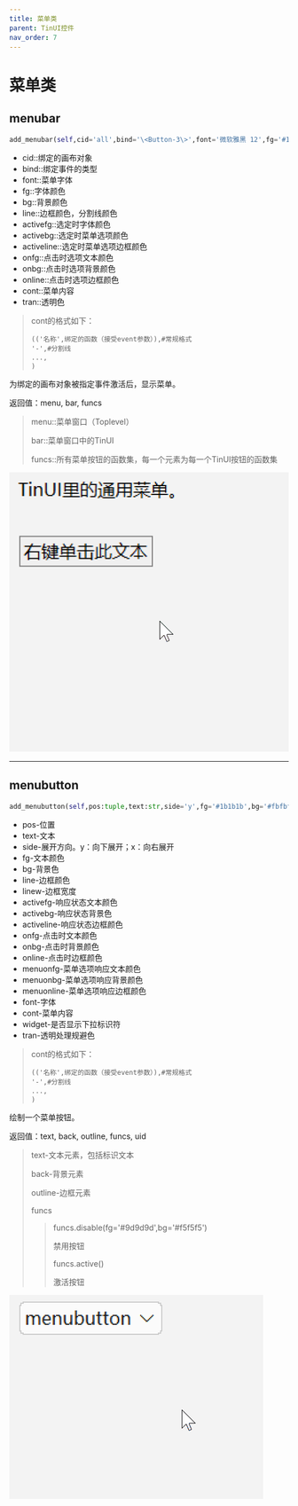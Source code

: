 ```yaml
---
title: 菜单类
parent: TinUI控件
nav_order: 7
---
```


# 菜单类

## menubar

```python
add_menubar(self,cid='all',bind='\<Button-3\>',font='微软雅黑 12',fg='#1b1b1b',bg='#fbfbfc',line='#cccccc',activefg='#191919',activebg='#f0f0f0',activeline='#f0f0f0',onfg='#5d5d5d',onbg='#f5f5f5',online='#e5e5e5',cont=(('command',print('')),'-'),tran='#01FF11')
```

- cid::绑定的画布对象
- bind::绑定事件的类型
- font::菜单字体
- fg::字体颜色
- bg::背景颜色
- line::边框颜色，分割线颜色
- activefg::选定时字体颜色
- activebg::选定时菜单选项颜色
- activeline::选定时菜单选项边框颜色
- onfg::点击时选项文本颜色
- onbg::点击时选项背景颜色
- online::点击时选项边框颜色
- cont::菜单内容
- tran::透明色

> cont的格式如下：
>
> ```
> (('名称',绑定的函数（接受event参数）),#常规格式
> '-',#分割线
> ...,
> )
> ```

为绑定的画布对象被指定事件激活后，显示菜单。

返回值：menu, bar, funcs

> menu::菜单窗口（Toplevel）
>
> bar::菜单窗口中的TinUI
>
> funcs::所有菜单按钮的函数集，每一个元素为每一个TinUI按钮的函数集

![](https://github.com/Smart-Space/TinUI/raw/main/image/TinUI菜单.gif)

---

## menubutton

```python
add_menubutton(self,pos:tuple,text:str,side='y',fg='#1b1b1b',bg='#fbfbfb',line='#CCCCCC',linew=1,activefg='#1a1a1a',activebg='#f6f6f6',activeline='#cccccc',onfg='#5d5d5d',onbg='#f5f5f5',online='#e5e5e5',menuonfg='#191919',menuonbg='#f0f0f0',menuonline='#f0f0f0',font=('微软雅黑',12),cont=(('command',print),'-'),widget=True,tran='#01FF11')
```

- pos-位置
- text-文本
- side-展开方向。y：向下展开；x：向右展开
- fg-文本颜色
- bg-背景色
- line-边框颜色
- linew-边框宽度
- activefg-响应状态文本颜色
- activebg-响应状态背景色
- activeline-响应状态边框颜色
- onfg-点击时文本颜色
- onbg-点击时背景颜色
- online-点击时边框颜色
- menuonfg-菜单选项响应文本颜色
- menuonbg-菜单选项响应背景颜色
- menuonline-菜单选项响应边框颜色
- font-字体
- cont-菜单内容
- widget-是否显示下拉标识符
- tran-透明处理规避色

> cont的格式如下：
>
> ```
> (('名称',绑定的函数（接受event参数）),#常规格式
> '-',#分割线
> ...,
> )
> ```

绘制一个菜单按钮。

返回值：text, back, outline, funcs, uid

> text-文本元素，包括标识文本
>
> back-背景元素
>
> outline-边框元素
>
> funcs
>
> > funcs.disable(fg='#9d9d9d',bg='#f5f5f5')
> >
> > 禁用按钮
> >
> > funcs.active()
> >
> > 激活按钮

<img src="https://github.com/Smart-Space/TinUI/raw/main/image/TinUI菜单按钮.gif" title="" alt="" data-align="inline">
